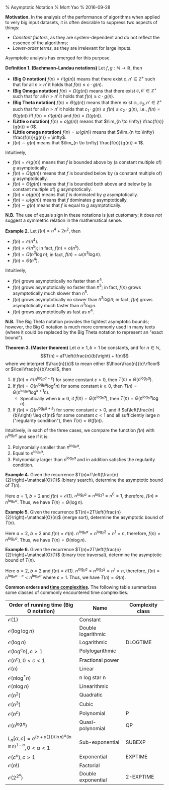 % Asymptotic Notation
% Mort Yao
% 2016-09-28

**Motivation.**
In the analysis of the performance of algorithms when applied to very big input datasets, it is often desirable to suppress two aspects of things:

* *Constant factors*, as they are system-dependent and do not reflect the essence of the algorithms;
* *Lower-order terms*, as they are irrelevant for large inputs.

Asymptotic analysis has emerged for this purpose.

**Definition 1. (Bachmann–Landau notations)**
Let $f, g : \mathbb{N} \to \mathbb{R}$, then

* **(Big O notation)** $f(n) = \mathcal{O}(g(n))$ means that there exist $c, n' \in \mathbb{Z}^+$ such that for all $n > n'$ it holds that $f(n) \leq c \cdot g(n)$.
* **(Big Omega notation)** $f(n) = \Omega(g(n))$ means that there exist $c, n' \in \mathbb{Z}^+$ such that for all $n > n'$ it holds that $f(n) \geq c \cdot g(n)$.
* **(Big Theta notation)** $f(n) = \Theta(g(n))$ means that there exist $c_1, c_2, n' \in \mathbb{Z}^+$ such that for all $n > n'$ it holds that $c_1 \cdot g(n) \leq f(n) \leq c_2 \cdot g(n)$, i.e., $f(n) = \Theta(g(n))$ iff $f(n) = \mathcal{O}(g(n))$ and $f(n) = \Omega(g(n))$.
* **(Little o notation)** $f(n) = o(g(n))$ means that $\lim_{n \to \infty} \frac{f(n)}{g(n)} = 0$.
* **(Little omega notation)** $f(n) = \omega(g(n))$ means that $\lim_{n \to \infty} \frac{f(n)}{g(n)} = \infty$.
* $f(n) \sim g(n)$ means that $\lim_{n \to \infty} \frac{f(n)}{g(n)} = 1$.

Intuitively,

* $f(n) = \mathcal{O}(g(n))$ means that $f$ is bounded above by (a constant multiple of) $g$ asymptotically.
* $f(n) = \Omega(g(n))$ means that $f$ is bounded below by (a constant multiple of) $g$ asymptotically.
* $f(n) = \Theta(g(n))$ means that $f$ is bounded both above and below by (a constant multiple of) $g$ asymptotically.
* $f(n) = o(g(n))$ means that $f$ is dominated by $g$ asymptotically.
* $f(n) = \omega(g(n))$ means that $f$ dominates $g$ asymptotically.
* $f(n) \sim g(n)$ means that $f$ is equal to $g$ asymptotically.

**N.B.** The use of equals sign in these notations is just customary; it does *not* suggest a symmetric relation in the mathematical sense.

**Example 2.**
Let $f(n) = n^4 + 2n^2$, then

* $f(n) = \mathcal{O}(n^4)$.
* $f(n) = \mathcal{O}(n^5)$; in fact, $f(n) = o(n^5)$.
* $f(n) = \Omega(n^3 \log n)$; in fact, $f(n) = \omega(n^3 \log n)$.
* $f(n) = \Theta(n^4)$.

Intuitively,

* $f(n)$ grows asymptotically no faster than $n^4$.
* $f(n)$ grows asymptotically no faster than $n^5$; in fact, $f(n)$ grows asymptotically much slower than $n^5$.
* $f(n)$ grows asymptotically no slower than $n^3 \log n$; in fact, $f(n)$ grows asymptotically much faster than $n^3 \log n$.
* $f(n)$ grows asymptotically as fast as $n^4$.

**N.B.** The Big Theta notation provides the tightest asymptotic bounds; however, the Big O notation is much more commonly used in many texts (where it could be replaced by the Big Theta notation to represent an "exact bound").

**Theorem 3. (Master theorem)**
Let $a \geq 1, b > 1$ be constants, and for $n \in \mathbb{N}$,
$$T(n) = aT\left(\frac{n}{b}\right) + f(n)$$
where we interpret $\frac{n}{b}$ to mean either $\lfloor\frac{n}{b}\rfloor$ or $\lceil\frac{n}{b}\rceil$, then

1. If $f(n) = \mathcal{O}(n^{\log_b a-\varepsilon})$ for some constant $\varepsilon > 0$, then $T(n) = \Theta(n^{\log_b a})$.
2. If $f(n) = \Theta(n^{\log_b a} \log^k n)$ for some constant $k \geq 0$, then $T(n) = \Theta(n^{\log_b a}\log^{k+1} n)$.
    * Specifically when $k=0$, if $f(n) = \Theta(n^{\log_b a})$, then $T(n) = \Theta(n^{\log_b a}\log n)$.
3. If $f(n) = \Omega(n^{\log_b a + \varepsilon})$ for some constant $\varepsilon > 0$, and if $af\left(\frac{n}{b}\right) \leq cf(n)$ for some constant $c<1$ and all sufficiently large $n$ ("regularity condition"), then $T(n) = \Theta(f(n))$.

Intuitively, in each of the three cases, we compare the function $f(n)$ with $n^{\log_b a}$ and see if it is:

1. Polynomially smaller than $n^{\log_b a}$.
2. Equal to $n^{\log_b a}$.
3. Polynomially larger than $n^{\log_b a}$ and in addition satisfies the regularity condition.

**Example 4.**
Given the recurrence $T(n)=T\left(\frac{n}{2}\right)+\mathcal{O}(1)$ (binary search), determine the asymptotic bound of $T(n)$.

Here $a=1$, $b=2$ and $f(n)=\mathcal{O}(1)$. $n^{\log_b a} = n^{\log_2 1} = n^0 = 1$, therefore, $f(n)=n^{\log_b a}$. Thus, we have $T(n) = \Theta(\log n)$.

**Example 5.**
Given the recurrence $T(n)=2T\left(\frac{n}{2}\right)+\mathcal{O}(n)$ (merge sort), determine the asymptotic bound of $T(n)$.

Here $a=2$, $b=2$ and $f(n)=\mathcal{O}(n)$. $n^{\log_b a} = n^{\log_2 2} = n^1 = n$, therefore, $f(n)=n^{\log_b a}$. Thus, we have $T(n) = \Theta(n \log n)$.

**Example 6.**
Given the recurrence $T(n)=2T\left(\frac{n}{2}\right)+\mathcal{O}(1)$ (binary tree traversal), determine the asymptotic bound of $T(n)$.

Here $a=2$, $b=2$ and $f(n)=\mathcal{O}(1)$. $n^{\log_b a} = n^{\log_2 2} = n^1 = n$, therefore, $f(n)=n^{\log_b a - \varepsilon}<n^{\log_b a}$ where $\varepsilon=1$. Thus, we have $T(n) = \Theta(n)$.



**Common orders and [time complexities](/comp/complexity/time).**
The following table summarizes some classes of commonly encountered time complexities.

| Order of running time (Big O notation) | Name | Complexity class |
| -------------------------------- | ------------------ | -- |
| $\mathcal{O}(1)$                 | Constant           |    |
| $\mathcal{O}(\log \log n)$       | Double logarithmic |    |
| $\mathcal{O}(\log n)$            | Logarithmic        | DLOGTIME |
| $\mathcal{O}(\log^c n), c > 1$   | Polylogarithmic    |    |
| $\mathcal{O}(n^c), 0 < c < 1$    | Fractional power   |    |
| $\mathcal{O}(n)$                 | Linear             |    |
| $\mathcal{O}(n \log^* n)$        | n log star n       |    |
| $\mathcal{O}(n \log n)$          | Linearithmic       |    |
| $\mathcal{O}(n^2)$               | Quadratic          |    |
| $\mathcal{O}(n^3)$               | Cubic              |    |
| $\mathcal{O}(n^c)$               | Polynomial         | P  |
| $\mathcal{O}(n^{\log n})$        | Quasi-polynomial   | QP |
| $L_n[\alpha, c] = e^{(c+o(1))(\ln n)^\alpha(\ln \ln n)^{1-\alpha}}, 0 < \alpha < 1$ | Sub-exponential    | SUBEXP  |
| $\mathcal{O}(c^n), c > 1$        | Exponential        | EXPTIME |
| $\mathcal{O}(n!)$                | Factorial          |    |
| $\mathcal{O}(2^{2^n})$           | Double exponential | 2-EXPTIME |
